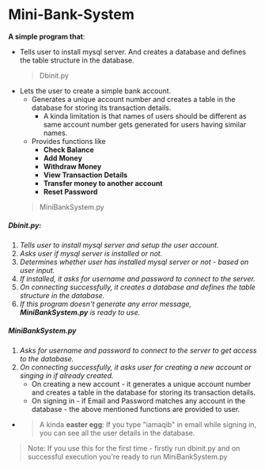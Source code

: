 # Mini-Bank-System 
__A simple program that__:
* Tells user to install mysql server. And creates a database and defines the table structure in the database.
	> Dbinit.py
* Lets the user to create a simple bank account.
	* Generates a unique account number and creates a table in the database for storing its transaction details. 
		* A kinda limitation is that names of users should be different as same account number gets generated for users having similar names.
	* Provides functions like 
		* **Check Balance**
		* **Add Money**
		* **Withdraw Money**
		* **View Transaction Details**
		* **Transfer money to another account**
		* **Reset Password**
	> MiniBankSystem.py
##### Dbinit.py:
1. *Tells user to install mysql server and setup the user account.*
2. *Asks user if mysql server is installed or not.*
3. *Determines whether user has installed mysql server or not - based on user input.*
4. *If installed, it asks for username and password to connect to the server.*
5. *On connecting successfully, it creates a database and defines the table structure in the database.*
6. *If this program doesn't generate any error message, **MiniBankSystem.py** is ready to use.*
##### MiniBankSystem.py
1. *Asks for username and password to connect to the server to get access to the database.*
2. *On connecting successfully, it asks user for creating a new account or singing in if already created.*
	* On creating a new account - it generates a unique account number and creates a table in the database for storing its transaction details.
	* On signing in - if Email and Password matches any account in the database - the above mentioned functions are provided to user.
* > A kinda **easter egg**: If you type "iamaqib" in email while signing in, you can see all the user details in the database.
> Note: If you use this for the first time - firstly run dbinit.py and on successful execution you're ready to run MiniBankSystem.py
 
